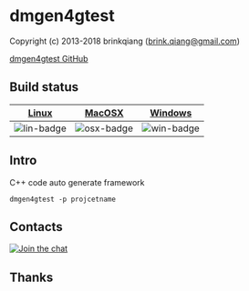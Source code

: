 # dmgen4gtest

Copyright (c) 2013-2018 brinkqiang (brink.qiang@gmail.com)

[dmgen4gtest GitHub](https://github.com/brinkqiang/dmgen4gtest)

## Build status
| [Linux][lin-link] | [MacOSX][osx-link] | [Windows][win-link] |
| :---------------: | :----------------: | :-----------------: |
| ![lin-badge]      | ![osx-badge]       | ![win-badge]        |

[lin-badge]: https://travis-ci.org/brinkqiang/dmgen4gtest.svg?branch=master "Travis build status"
[lin-link]:  https://travis-ci.org/brinkqiang/dmgen4gtest "Travis build status"
[osx-badge]: https://travis-ci.org/brinkqiang/dmgen4gtest.svg?branch=master "Travis build status"
[osx-link]:  https://travis-ci.org/brinkqiang/dmgen4gtest "Travis build status"
[win-badge]: https://ci.appveyor.com/api/projects/status/github/brinkqiang/dmgen4gtest?branch=master&svg=true "AppVeyor build status"
[win-link]:  https://ci.appveyor.com/project/brinkqiang/dmgen4gtest "AppVeyor build status"

## Intro
C++ code auto generate framework
```
dmgen4gtest -p projcetname
```
## Contacts
[![Join the chat](https://badges.gitter.im/brinkqiang/dmgen4gtest/Lobby.svg)](https://gitter.im/brinkqiang/dmgen4gtest)

## Thanks
